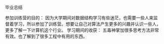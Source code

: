 毕业总结

参加训练营的目的：
因为大学期间对数据结构学习有些迷茫，也需要一些人来监督着学习，所以参加了训练营。想要让自己对算法产生更多的兴趣并认识一些人，更多了解一下计算机这个行业。
学习期间的收获：
五毒神掌加很多思考方法非常有效。也了解到了很多工程中有用的东西。